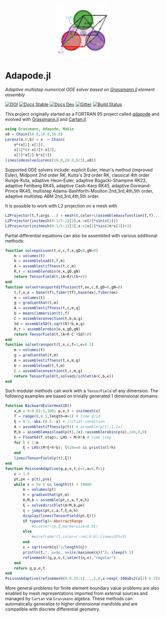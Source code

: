 <p align="center">
  <img src="./docs/src/assets/logo.png" alt="DirectSum.jl"/>
</p>

# Adapode.jl

*Adaptive multistep numerical ODE solver based on [Grassmann.jl](https://github.com/chakravala/Grassmann.jl) element assembly*

[![DOI](https://zenodo.org/badge/223493781.svg)](https://zenodo.org/badge/latestdoi/223493781)
[![Docs Stable](https://img.shields.io/badge/docs-stable-blue.svg)](https://grassmann.crucialflow.com/stable)
[![Docs Dev](https://img.shields.io/badge/docs-dev-blue.svg)](https://grassmann.crucialflow.com/dev)
[![Gitter](https://badges.gitter.im/Grassmann-jl/community.svg)](https://gitter.im/Grassmann-jl/community?utm_source=badge&utm_medium=badge&utm_campaign=pr-badge)
[![Build Status](https://travis-ci.org/chakravala/Adapode.jl.svg?branch=master)](https://travis-ci.org/chakravala/Adapode.jl)

This project originally started as a FORTRAN 95 project called [adapode](https://github.com/chakravala/adapode) and evolved with [Grassmann.jl](https://github.com/chakravala/Grassmann.jl) and [Cartan.jl](https://github.com/chakravala/Cartan.jl).

```julia
using Grassmann, Adapode, Makie
x0 = Chain(10.0,10.0,10.0)
Lorenz(σ,r,b) = x -> Chain(
	σ*(x[2]-x[1]),
	x[1]*(r-x[3])-x[2],
	x[1]*x[2]-b*x[3])
lines(odesolve(Lorenz(10.0,28.0,8/3),x0))
```
Supported ODE solvers include:
explicit Euler,
Heun's method (improved Euler),
Midpoint 2nd order RK,
Kutta's 3rd order RK,
classical 4th order Runge-Kuta,
adaptive Heun-Euler,
adaptive Bogacki-Shampine RK23,
adaptive Fehlberg RK45,
adaptive Cash-Karp RK45,
adaptive Dormand-Prince RK45,
multistep Adams-Bashforth-Moulton 2nd,3rd,4th,5th order,
adaptive multistep ABM 2nd,3rd,4th,5th order.

It is possible to work with L2 projection on a mesh with
```julia
L2Projector(t,f;args...) = mesh(t,color=\(assemblemassfunction(t,f)...);args...)
L2Projector(initmesh(0:1/5:1)[3],x->x[2]*sin(x[2]))
L2Projector(initmesh(0:1/5:1)[3],x->2x[2]*sin(2π*x[2])+3)
```

Partial differential equations can also be assembled with various additional methods:
```julia
function solvepoisson(t,e,c,f,κ,gD=0,gN=0)
    m = volumes(t)
    b = assembleload(t,f,m)
    A = assemblestiffness(t,c,m)
    R,r = assemblerobin(e,κ,gD,gN)
    return TensorField(t,(A+R)\(b+r))
end
function solvetransportdiffusion(tf,eκ,c,δ,gD=0,gN=0)
    t,f,e,κ = base(tf),fiber(tf),base(eκ),fiber(eκ)
    m = volumes(t)
    g = gradienthat(t,m)
    A = assemblestiffness(t,c,m,g)
    b = means(immersion(t),f)
    C = assembleconvection(t,b,m,g)
    Sd = assembleSD(t,sqrt(δ)*b,m,g)
    R,r = assemblerobin(e,κ,gD,gN)
    return TensorField(t,(A+R-C'+Sd)\r)
end
function solvetransport(t,e,c,f=1,ϵ=0.1)
    m = volumes(t)
    g = gradienthat(t,m)
    A = assemblestiffness(t,ϵ,m,g)
    b = assembleload(t,f,m)
    C = assembleconvection(t,c,m,g)
    return TensorField(t,solvedirichlet(A+C,b,e))
end
```
Such modular methods can work with a `TensorField` of any dimension.
The following examples are based on trivially generated 1 dimensional domains:
```Julia
function BackwardEulerHeat1D()
    x,m = 0:0.01:1,100; p,e,t = initmesh(x)
    T = range(0,0.5,length=m+1) # time grid
    ξ = 0.5.-abs.(0.5.-x) # initial condition
    A = assemblestiffness(p(t)) # assemble(p(t),1,2x)
    M,b = assemblemassload(p(t),2x).+assemblerobin(p(e),1e6,0,0)
    h = Float64(T.step); LHS = M+h*A # time step
    for l ∈ 1:m
        ξ = LHS\(M*ξ+h*b); l%10==0 && println(l*h)
    end
    lines(TensorField(p(t),ξ))
end
function PoissonAdaptive(g,p,e,t,c=1,a=0,f=1)
    ϵ = 1.0
    pt,pe = p(t),p(e)
    while ϵ > 5e-5 && length(t) < 10000
        m = volumes(pt)
        h = gradienthat(pt,m)
        A,M,b = assemble(pt,c,a,f,m,h)
        ξ = solvedirichlet(A+M,b,pe)
        η = jumps(pt,c,a,f,ξ,m,h)
        display(lines(TensorField(pt,ξ)))
        if typeof(g)<:AbstractRange
            #scatter!(p,ξ,markersize=0.01)
        else
            #wireframe!(t,color=(:red,0.6),linewidth=3)
        end
        ϵ = sqrt(norm(η)^2/length(η))
        println(t,", ϵ=$ϵ, α=$(ϵ/maximum(η))"); sleep(0.5)
        refinemesh!(g,p,e,t,select(η,ϵ),"regular")
    end
    return g,p,e,t
end
PoissonAdaptive(refinemesh(0:0.25:1)...,1,0,x->exp(-100abs2(x[2]-0.5)))
```
More general problems for finite element boundary value problems are also enabled by mesh representations imported from external sources and managed by `Cartan` via `Grassmann` algebra.
These methods can automatically generalize to higher dimensional manifolds and are compatible with discrete differential geometry.
